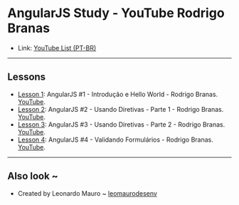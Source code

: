 # AngularJS Study - YouTube Rodrigo Branas

- Link: [YouTube List (PT-BR)](https://www.youtube.com/watch?v=_y7rKxqPoyg&list=PLQCmSnNFVYnTD5p2fR4EXmtlR6jQJMbPb)

---
## Lessons

- [Lesson 1](lesson-1/): AngularJS #1 - Introdução e Hello World - Rodrigo Branas. [YouTube](https://youtu.be/_y7rKxqPoyg).
- [Lesson 2](lesson-2/): AngularJS #2 - Usando Diretivas - Parte 1 - Rodrigo Branas. [YouTube](https://youtu.be/dCWkeFBCPnA).
- [Lesson 3](lesson-3/): AngularJS #3 - Usando Diretivas - Parte 2 - Rodrigo Branas. [YouTube](https://youtu.be/VcF7SySRkHs).
- [Lesson 4](lesson-4/): AngularJS #4 - Validando Formulários - Rodrigo Branas. [YouTube](https://youtu.be/HDjpIT2TLP0).
    
---
## Also look ~

- Created by Leonardo Mauro ~ [leomaurodesenv](https://github.com/leomaurodesenv/)
